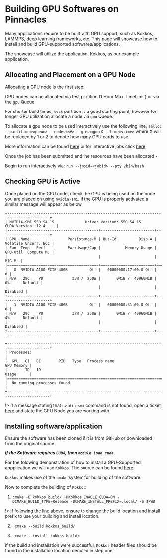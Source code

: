 # Building GPU Softwares on Pinnacles 
Many applications require to be built with GPU support, such as Kokkos, LAMMPS, deep learning frameworks, etc. This page will showcase how to install and build GPU-supported softwares/applications. 

The showcase will utilize the application, Kokkos, as our example application. 

## Allocating and Placement on a GPU Node

Allocating a GPU node is the first step: 

GPU nodes can be allocated via test partition (1 Hour Max TimeLimit) or via the `gpu` Queue

For shorter build times, `test` partition is a good starting point, however for longer GPU utilization allocate a node via `gpu` Queue.

To allocate a gpu node to be used interactively use the following line, `salloc --partition=<queue> --nodes=<#> --gres=gpu:X --time=<time>` where X will be replaced by 1 or 2 to denote how many GPU cards to use. 

More information can be found [here](https://ucm-it.github.io/hpc_docs/#/running_jobs) or for interactive jobs click [here](https://ucm-it.github.io/hpc_docs/#/interact_job)


Once the job has been submitted and the resources have been allocated - 

Begin to run interactively via: `run --jobid=<jobid> --pty /bin/bash`

## Checking GPU is Active 
Once placed on the GPU node, check the GPU is being used on the node you are placed on using `nvidia-smi`. If the GPU is properly activated a similar message will appear as below. 

    +-----------------------------------------------------------------------------------------+
    | NVIDIA-SMI 550.54.15              Driver Version: 550.54.15      CUDA Version: 12.4     |
    |-----------------------------------------+------------------------+----------------------+
    | GPU  Name                 Persistence-M | Bus-Id          Disp.A | Volatile Uncorr. ECC |
    | Fan  Temp   Perf          Pwr:Usage/Cap |           Memory-Usage | GPU-Util  Compute M. |
    |                                         |                        |               MIG M. |
    |=========================================+========================+======================|
    |   0  NVIDIA A100-PCIE-40GB          Off |   00000000:17:00.0 Off |                    0 |
    | N/A   29C    P0             35W /  250W |       0MiB /  40960MiB |      0%      Default |
    |                                         |                        |             Disabled |
    +-----------------------------------------+------------------------+----------------------+
    |   1  NVIDIA A100-PCIE-40GB          Off |   00000000:31:00.0 Off |                    0 |
    | N/A   29C    P0             37W /  250W |       0MiB /  40960MiB |      4%      Default |
    |                                         |                        |             Disabled |
    +-----------------------------------------+------------------------+----------------------+
                                                                                        
    +-----------------------------------------------------------------------------------------+
    | Processes:                                                                              |
    |  GPU   GI   CI        PID   Type   Process name                              GPU Memory |
    |        ID   ID                                                               Usage      |
    |=========================================================================================|
    |  No running processes found                                                             |
    +-----------------------------------------------------------------------------------------+

!> If a message stating that `nvidia-smi` command is not found, open a ticket [here](https://ucmerced.service-now.com/servicehub?id=public_kb_article&sys_id=3c3ee9ff1b67a0543a003112cd4bcb13&form_id=06da3f8edbfc08103c4d56f3ce9619f4) and state the GPU Node you are working with. 

## Installing software/application

Ensure the software has been cloned if it is from GitHub or downloaded from the original source. 

***If the Software requires `CUDA`, then `module load cuda`*** 

For the folowing demonstration of how to install a GPU-Supported appplication we will use `Kokkos`. The source can be found [here](https://github.com/kokkos/kokkos). 

`Kokkos` makes use of the `cmake` system for building of the software. 

Now to complete the building of `Kokkos`: 

1.     cmake -B kokkos_build/ -DKokkos_ENABLE_CUDA=ON -DCMAKE_BUILD_TYPE=Release -DCMAKE_INSTALL_PREFIX=.local/ -S $PWD
!> If following the line above, ensure to change the build location and install prefix to use your building and install location. 

2.      cmake --build kokkos_build/
3.      cmake --install kokkos_build/

If the build and installation were successful, `Kokkos` header files should be found in the installation location denoted in step one. 